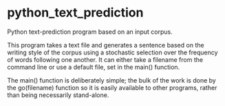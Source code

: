 # python_text_prediction
Python text-prediction program based on an input corpus.

This program takes a text file and generates
a sentence based on the writing style of the
corpus using a stochastic selection over the
frequency of words following one another. It
can either take a filename from the command
line or use a default file, set in the main()
function.

The main() function is deliberately simple;
the bulk of the work is done by the
go(filename) function so it is easily
available to other programs, rather than
being necessarily stand-alone.

